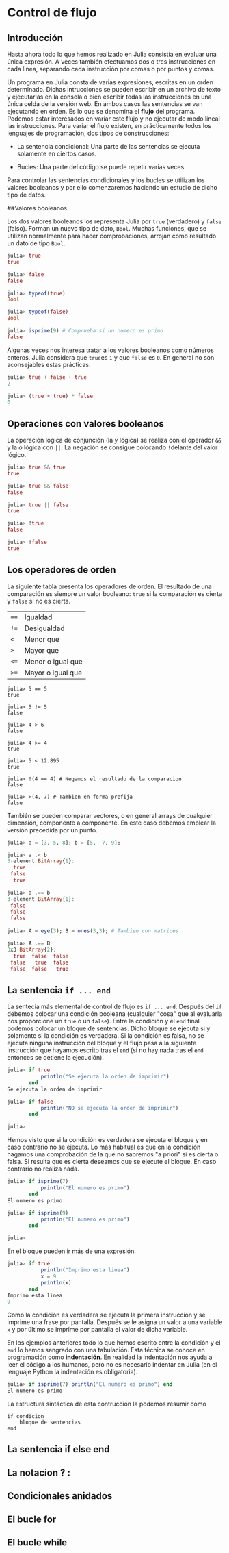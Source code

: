 # Control de flujo

## Introducción

Hasta ahora todo lo que hemos realizado en Julia consistía en evaluar una única expresión. A veces también efectuamos dos o tres instrucciones en cada linea, separando cada instrucción por comas o por puntos y comas. 

Un programa en Julia consta de varias expresiones, escritas en un orden determinado. Dichas intrucciones se pueden escribir en un archivo de texto y ejecutarlas en la consola o bien escribir todas las instrucciones en una única celda de la versión web. En ambos casos las sentencias se van ejecutando en orden. Es lo que se denomina el **flujo** del programa. Podemos estar interesados en variar este flujo y no ejecutar de modo lineal las instrucciones. Para variar el flujo existen, en prácticamente todos los lenguajes de programación, dos tipos de construcciones:

- La sentencia condicional: Una parte de las sentencias se  ejecuta solamente en ciertos casos.

- Bucles: Una parte del código se puede repetir varias veces.

Para controlar las sentencias condicionales y los bucles se utilizan los valores booleanos y por ello comenzaremos haciendo un estudio de dicho tipo de datos.

##Valores booleanos

Los dos valores booleanos los representa Julia por `true` (verdadero) y `false` (falso). Forman un nuevo tipo de dato, `Bool`. Muchas funciones, que se utilizan normalmente para hacer comprobaciones, arrojan como resultado un dato de tipo `Bool`.

```julia
julia> true
true

julia> false
false

julia> typeof(true)
Bool

julia> typeof(false)
Bool

julia> isprime(9) # Comprueba si un numero es primo
false
```

Algunas veces nos interesa tratar a los valores booleanos como números enteros. Julia considera que `true`es `1` y que `false` es `0`. En general no son aconsejables estas prácticas.

```julia
julia> true + false + true
2

julia> (true + true) * false
0
```



## Operaciones con valores booleanos

La operación lógica de conjunción (la *y* lógica) se realiza con el operador `&&` y la *o* lógica con `||`. La negación se consigue colocando `!`delante del valor lógico.

```julia
julia> true && true
true

julia> true && false
false

julia> true || false
true

julia> !true
false

julia> !false
true
```


## Los operadores de orden

La siguiente tabla presenta los operadores de orden. El resultado de una comparación es siempre un valor booleano: `true` si la comparación es cierta y `false` si no es cierta.

| | |
| --- | --- |
|`==` | Igualdad|
|`!=` | Desigualdad|
|`<` | Menor que|
|`>` | Mayor que|
|`<=` | Menor o igual que|
|`>=` | Mayor o igual que|

```
julia> 5 == 5
true

julia> 5 != 5
false

julia> 4 > 6
false

julia> 4 >= 4
true

julia> 5 < 12.895
true

julia> !(4 == 4) # Negamos el resultado de la comparacion
false

julia> >(4, 7) # Tambien en forma prefija
false
```

También se pueden comparar vectores, o en general arrays de cualquier dimensión, componente a componente. En este caso debemos emplear la versión precedida por un punto. 

```julia
julia> a = [3, 5, 8]; b = [5, -7, 9];

julia> a .< b
3-element BitArray{1}:
  true
 false
  true

julia> a .== b
3-element BitArray{1}:
 false
 false
 false
 
julia> A = eye(3); B = ones(3,3); # Tambien con matrices

julia> A .== B
3x3 BitArray{2}:
  true  false  false
 false   true  false
 false  false   true 
```
 
## La sentencia `if ... end`

La sentecia más elemental de control de flujo es `if ... end`. Después del `if` debemos colocar una condición booleana (cualquier "cosa" que al evaluarla nos proporcione un `true` o un `false`). Entre la condición y el `end` final podemos colocar un bloque de sentencias. Dicho bloque se ejecuta si y solamente si la condición es verdadera. Si la condición es falsa, no se ejecuta ninguna instrucción del bloque y el flujo pasa a la siguiente instrucción que hayamos escrito tras el `end` (si no hay nada tras el `end` entonces se detiene la ejecución).

```julia
julia> if true
           println("Se ejecuta la orden de imprimir")
       end
Se ejecuta la orden de imprimir

julia> if false
           println("NO se ejecuta la orden de imprimir")
       end

julia> 
```

Hemos visto que si la condición es verdadera se ejecuta el bloque y en caso contrario no se ejecuta. Lo más habitual es que en la condición hagamos una comprobación de la que no sabremos "a priori" si es cierta o falsa. Si resulta que es cierta deseamos que se ejecute el bloque. En caso contrario no realiza nada.

```julia
julia> if isprime(7)
           println("El numero es primo")
       end
El numero es primo

julia> if isprime(9)
           println("El numero es primo")
       end

julia> 
```

En el bloque pueden ir más de una expresión.

```julia
julia> if true
           println("Imprimo esta linea")
           x = 9
           println(x)
       end
Imprimo esta linea
9
```

Como la condición es verdadera se ejecuta la primera instrucción y se imprime una frase por pantalla. Después se le asigna un valor a una variable `x` y por último se imprime por pantalla el valor de dicha variable.

En los ejemplos anteriores todo lo que hemos escrito entre la condición y el `end` lo hemos sangrado con una tabulación. Esta técnica se conoce en programación como **indentación**. En realidad la indentación nos ayuda a leer el código a los humanos, pero no es necesario indentar en Julia (en el lenguaje Python la indentación es obligatoria).

```julia
julia> if isprime(7) println("El numero es primo") end
El numero es primo
```

La estructura sintáctica de esta contrucción la podemos resumir como

```
if condicion
    bloque de sentencias
end
```


## La sentencia if else end

## La notacion  ? :

## Condicionales anidados
						


## El bucle for

## El bucle while
